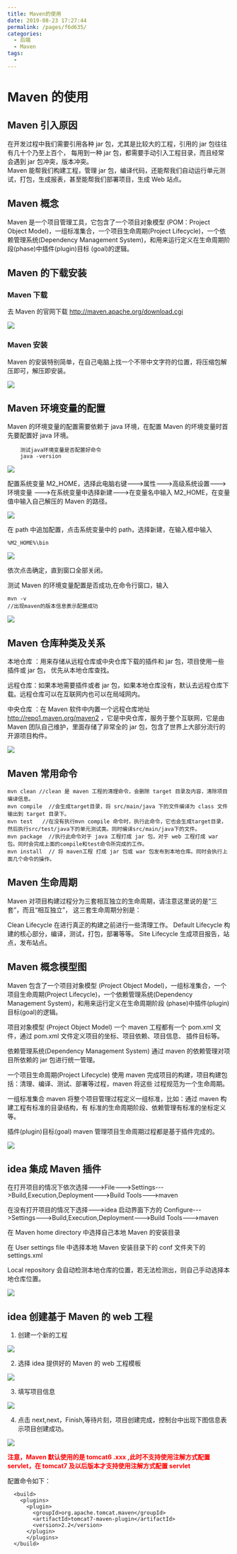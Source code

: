 ```yaml
---
title: Maven的使用
date: 2019-08-23 17:27:44
permalink: /pages/f6d635/
categories:
  - 后端
  - Maven
tags:
  -
---
```


# Maven 的使用

## Maven 引入原因

在开发过程中我们需要引用各种 jar 包，尤其是比较大的工程，引用的 jar 包往往有几十个乃至上百个， 每用到一种 jar 包，都需要手动引入工程目录，而且经常会遇到 jar 包冲突，版本冲突。  
Maven 能帮我们构建工程，管理 jar 包，编译代码，还能帮我们自动运行单元测试，打包，生成报表，甚至能帮我们部署项目，生成 Web 站点。

## Maven 概念

Maven 是一个项目管理工具，它包含了一个项目对象模型 (POM：Project Object Model)，一组标准集合，一个项目生命周期(Project Lifecycle)，一个依赖管理系统(Dependency Management System)，和用来运行定义在生命周期阶段(phase)中插件(plugin)目标 (goal)的逻辑。

## Maven 的下载安装

### Maven 下载

去 Maven 的官网下载 http://maven.apache.org/download.cgi

<!-- ![](https://cdn.jsdelivr.net/gh/gujunling/PicGo-image/test/1722264-20190823074750439-1069805051.png) -->

![](https://gitee.com/gujunling/pic-go-image/raw/master/test/1722264-20190823074750439-1069805051.png)

### Maven 安装

Maven 的安装特别简单，在自己电脑上找一个不带中文字符的位置，将压缩包解压即可，解压即安装。

<!-- ![](https://cdn.jsdelivr.net/gh/gujunling/PicGo-image/test/1722264-20190823074854647-1057540515.png) -->

![](https://gitee.com/gujunling/pic-go-image/raw/master/test/1722264-20190823074854647-1057540515.png)

## Maven 环境变量的配置

Maven 的环境变量的配置需要依赖于 java 环境，在配置 Maven 的坏境变量时首先要配置好 java 环境。

```
    测试java环境变量是否配置好命令
    java -version
```

<!-- ![](https://cdn.jsdelivr.net/gh/gujunling/PicGo-image/test/1722264-20190823075327568-286369094.png) -->

![](https://gitee.com/gujunling/pic-go-image/raw/master/test/1722264-20190823075327568-286369094.png)

配置系统变量 M2_HOME，选择此电脑右键--->属性--->高级系统设置--->环境变量 --->在系统变量中选择新建--->在变量名中输入 M2_HOME，在变量值中输入自己解压的 Maven 的路径。

<!-- ![](https://cdn.jsdelivr.net/gh/gujunling/PicGo-image/test/1722264-20190823075646951-1122847021.png) -->

![](https://gitee.com/gujunling/pic-go-image/raw/master/test/1722264-20190823075646951-1122847021.png)

在 path 中追加配置，点击系统变量中的 path，选择新建，在输入框中输入

    %M2_HOME%\bin

<!-- ![](https://cdn.jsdelivr.net/gh/gujunling/PicGo-image/test/1722264-20190823080337676-667569334.png) -->

![](https://gitee.com/gujunling/pic-go-image/raw/master/test/1722264-20190823080337676-667569334.png)

依次点击确定，直到窗口全部关闭。

测试 Maven 的环境变量配置是否成功,在命令行窗口，输入

    mvn -v
    //出现maven的版本信息表示配置成功

<!-- ![](https://cdn.jsdelivr.net/gh/gujunling/PicGo-image/test/1722264-20190823080649542-799902674.png) -->

![](https://gitee.com/gujunling/pic-go-image/raw/master/test/1722264-20190823080649542-799902674.png)

## Maven 仓库种类及关系

本地仓库 ：用来存储从远程仓库或中央仓库下载的插件和 jar 包，项目使用一些插件或 jar 包， 优先从本地仓库查找。

远程仓库：如果本地需要插件或者 jar 包，如果本地仓库没有，默认去远程仓库下载。远程仓库可以在互联网内也可以在局域网内。

中央仓库 ：在 Maven 软件中内置一个远程仓库地址 http://repo1.maven.org/maven2 ，它是中央仓库，服务于整个互联网，它是由 Maven 团队自己维护，里面存储了非常全的 jar 包，包含了世界上大部分流行的开源项目构件。

<!-- ![](https://cdn.jsdelivr.net/gh/gujunling/PicGo-image/test/1722264-20190823080828861-21045350.png) -->

![](https://gitee.com/gujunling/pic-go-image/raw/master/test/1722264-20190823080828861-21045350.png)

## Maven 常用命令

    mvn clean //clean 是 maven 工程的清理命令，会删除 target 目录及内容，清除项目编译信息。
    mvn compile  //会生成target目录，将 src/main/java 下的文件编译为 class 文件输出到 target 目录下。
    mvn test   //在没有执行mvn compile 命令时，执行此命令，它也会生成target目录，然后执行src/test/java下的单元测试类。同时编译src/main/java下的文件。
    mvn package  //执行此命令对于 java 工程打成 jar 包，对于 web 工程打成 war 包。同时会完成上面的compile和test命令所完成的工作。
    mvn install  // 将 maven工程 打成 jar 包或 war 包发布到本地仓库。同时会执行上面几个命令的操作。

## Maven 生命周期

Maven 对项目构建过程分为三套相互独立的生命周期，请注意这里说的是“三套”，而且“相互独立”， 这三套生命周期分别是：

Clean Lifecycle 在进行真正的构建之前进行一些清理工作。 Default Lifecycle 构建的核心部分，编译，测试，打包，部署等等。 Site Lifecycle 生成项目报告，站点，发布站点。

## Maven 概念模型图

Maven 包含了一个项目对象模型 (Project Object Model)，一组标准集合，一个项目生命周期(Project Lifecycle)，一个依赖管理系统(Dependency Management System)，和用来运行定义在生命周期阶段 (phase)中插件(plugin)目标(goal)的逻辑。

项目对象模型 (Project Object Model) 一个 maven 工程都有一个 pom.xml 文件，通过 pom.xml 文件定义项目的坐标、项目依赖、项目信息、 插件目标等。

依赖管理系统(Dependency Management System) 通过 maven 的依赖管理对项目所依赖的 jar 包进行统一管理。

一个项目生命周期(Project Lifecycle) 使用 maven 完成项目的构建，项目构建包括：清理、编译、测试、部署等过程，maven 将这些 过程规范为一个生命周期。

一组标准集合 maven 将整个项目管理过程定义一组标准，比如：通过 maven 构建工程有标准的目录结构，有 标准的生命周期阶段、依赖管理有标准的坐标定义等。

插件(plugin)目标(goal) maven 管理项目生命周期过程都是基于插件完成的。

<!-- ![](https://cdn.jsdelivr.net/gh/gujunling/PicGo-image/test/1722264-20190823090421863-509421070.png) -->

![](https://gitee.com/gujunling/pic-go-image/raw/master/test/1722264-20190823090421863-509421070.png)

## idea 集成 Maven 插件

在打开项目的情况下依次选择--->File--->Settings--->Build,Execution,Deployment--->Build Tools--->maven

在没有打开项目的情况下选择--->idea 启动界面下方的 Configure--->Settings--->Build,Execution,Deployment--->Build Tools--->maven

在 Maven home directory 中选择自己本地 Maven 的安装目录

在 User settings file 中选择本地 Maven 安装目录下的 conf 文件夹下的 settings.xml

Local repository 会自动检测本地仓库的位置，若无法检测出，则自己手动选择本地仓库位置。

<!-- ![](https://cdn.jsdelivr.net/gh/gujunling/PicGo-image/test/1722264-20190823092259055-1440735886.png) -->

![](https://gitee.com/gujunling/pic-go-image/raw/master/test/1722264-20190823092259055-1440735886.png)

## idea 创建基于 Maven 的 web 工程

1. 创建一个新的工程

<!-- ![](https://cdn.jsdelivr.net/gh/gujunling/PicGo-image/test/1722264-20190823171651676-223287564.png) -->

![](https://gitee.com/gujunling/pic-go-image/raw/master/test/1722264-20190823171651676-223287564.png)

2. 选择 idea 提供好的 Maven 的 web 工程模板

<!-- ![](https://cdn.jsdelivr.net/gh/gujunling/PicGo-image/test/1722264-20190823171832892-1529937109.png) -->

![](https://gitee.com/gujunling/pic-go-image/raw/master/test/1722264-20190823171832892-1529937109.png)

3. 填写项目信息

<!-- ![](https://cdn.jsdelivr.net/gh/gujunling/PicGo-image/test/1722264-20190823172206537-650663827.png) -->

![](https://gitee.com/gujunling/pic-go-image/raw/master/test/1722264-20190823172206537-650663827.png)

4. 点击 next,next，Finish,等待片刻，项目创建完成，控制台中出现下图信息表示项目创建成功。

<!-- ![](https://cdn.jsdelivr.net/gh/gujunling/PicGo-image/test/1722264-20190823172406502-841482218.png) -->

![](https://gitee.com/gujunling/pic-go-image/raw/master/test/1722264-20190823172406502-841482218.png)

**<font color = 'red'>注意，Maven 默认使用的是 tomcat6 .xxx ,此时不支持使用注解方式配置 servlet，在 tomcat7 及以后版本才支持使用注解方式配置 servlet</font>**

配置命令如下：

```
  <build>
    <plugins>
      <plugin>
        <groupId>org.apache.tomcat.maven</groupId>
        <artifactId>tomcat7-maven-plugin</artifactId>
        <version>2.2</version>
      </plugin>
      </plugins>
  </build>
```
